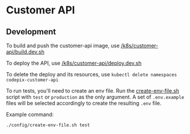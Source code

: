 # Customer API

## Development

To build and push the customer-api image, use [/k8s/customer-api/build.dev.sh](../k8s/customer-api/build.dev.sh)

To deploy the API, use [/k8s/customer-api/deploy.dev.sh](../k8s/customer-api/deploy.dev.sh)

To delete the deploy and its resources, use `kubectl delete namespaces codepix-customer-api`

To run tests, you'll need to create an env file. Run the [create-env-file.sh](./config/create-env-file.sh) script with `test` or `production` as the only argument. A set of `.env.example` files will be selected accordingly to create the resulting `.env` file.

Example command: 
```
./config/create-env-file.sh test
```
